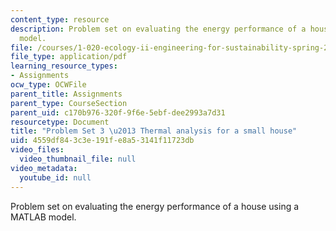 ```yaml
---
content_type: resource
description: Problem set on evaluating the energy performance of a house using a MATLAB
  model.
file: /courses/1-020-ecology-ii-engineering-for-sustainability-spring-2008/4559df843c3e191fe8a53141f11723db_assn3.pdf
file_type: application/pdf
learning_resource_types:
- Assignments
ocw_type: OCWFile
parent_title: Assignments
parent_type: CourseSection
parent_uid: c170b976-320f-9f6e-5ebf-dee2993a7d31
resourcetype: Document
title: "Problem Set 3 \u2013 Thermal analysis for a small house"
uid: 4559df84-3c3e-191f-e8a5-3141f11723db
video_files:
  video_thumbnail_file: null
video_metadata:
  youtube_id: null
---
```

Problem set on evaluating the energy performance of a house using a MATLAB model.

